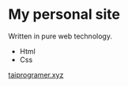 # My personal site

Written in pure web technology.

+ Html
+ Css

[taiprogramer.xyz](https://taiprogramer.xyz)
